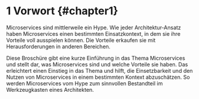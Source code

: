 # 1 Vorwort {#chapter1}

Microservices sind mittlerweile ein Hype. Wie jeder Architektur-Ansatz
haben Microservices einen bestimmten Einsatzkontext, in dem sie ihre
Vorteile voll ausspielen können. Die Vorteile erkaufen sie 
mit Herausforderungen in anderen Bereichen.

Diese Broschüre gibt eine kurze Einführung in das Thema Microservices
und stellt dar, was Microservices sind und welche Vorteile
sie haben. Das erleichtert einen Einstieg in das Thema und
hilft, die Einsetzbarkeit und den Nutzen von Microservices in einem
bestimmten Kontext abzuschätzen. So werden Microservices vom Hype zum
sinnvollen Bestandteil im Werkzeugkasten eines Architekten.


